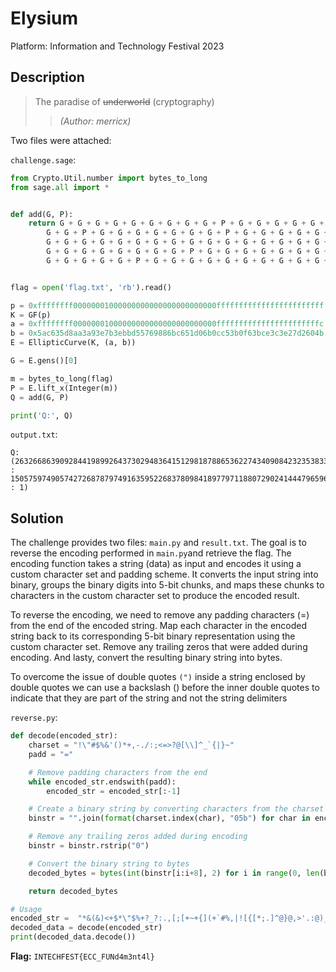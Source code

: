 # Elysium

Platform: Information and Technology Festival 2023

## Description

> The paradise of ~~underworld~~ (cryptography)
> >*(Author: merricx)*

Two files were attached:

`challenge.sage`:

```python
from Crypto.Util.number import bytes_to_long
from sage.all import *


def add(G, P):
    return G + G + G + G + G + G + G + G + G + P + G + G + G + G + G + G + G + G + G + G + G + G + P + G + G + G + P + G + G + G + G + G + G + G + G + G + G + G + G + P + G + G + G + G + G + G + G + G + G + G + G + P + G + G + G + G + G + P + P + G + G + G + G + G + G + G + G + G + G + P + G + G + G + G + G + G + G + G + G + G + G + G + G + G + G + G + G + G + G + G + G + G + G + G + G + G + G + G + G + G + G + G + G + G + G + G + G + G + G + G + G + G + G + G + G + G + G + G + P + G + G + G + G + G + G + G + G + G + G + P + G + G + G + G + G + G + G + G + G + G + G + G + P + G + G + G + G + G + G + G + G + G + G + \
        G + G + P + G + G + G + G + G + G + G + P + G + G + G + G + G + G + G + G + G + G + G + G + G + G + G + G + G + G + G + G + P + G + G + G + G + G + G + G + G + G + G + G + G + G + G + P + G + G + G + G + G + G + G + P + G + G + P + G + G + G + G + G + G + G + P + G + G + G + G + G + G + G + G + G + G + G + G + \
        G + G + G + G + G + G + G + G + G + G + G + G + G + G + G + G + G + G + G + G + G + G + G + G + G + G + G + G + G + G + G + G + G + G + G + G + G + G + G + \
        G + G + G + G + G + G + G + G + P + G + G + G + G + G + G + G + G + G + G + G + \
        G + G + G + G + G + P + G + G + G + G + G + G + G + G + G + G + P + G + G


flag = open('flag.txt', 'rb').read()

p = 0xffffffff00000001000000000000000000000000ffffffffffffffffffffffff
K = GF(p)
a = 0xffffffff00000001000000000000000000000000fffffffffffffffffffffffc
b = 0x5ac635d8aa3a93e7b3ebbd55769886bc651d06b0cc53b0f63bce3c3e27d2604b
E = EllipticCurve(K, (a, b))

G = E.gens()[0]

m = bytes_to_long(flag)
P = E.lift_x(Integer(m))
Q = add(G, P)

print('Q:', Q)
```

`output.txt`:

```text
Q: (26326686390928441989926437302948364151298187886536227434090842323538336764500 : 15057597490574272687879749163595226837809841897797118807290241444796596563842 : 1)
```

## Solution

The challenge provides two files: `main.py` and `result.txt`. The goal is to reverse the encoding performed in `main.py`and retrieve the flag. The encoding function takes a string (data) as input and encodes it using a custom character set and padding scheme. It converts the input string into binary, groups the binary digits into 5-bit chunks, and maps these chunks to characters in the custom character set to produce the encoded result.

To reverse the encoding, we need to remove any padding characters (=) from the end of the encoded string. Map each character in the encoded string back to its corresponding 5-bit binary representation using the custom character set.
Remove any trailing zeros that were added during encoding. And lasty, convert the resulting binary string into bytes.

To overcome the issue of double quotes `(")` inside a string enclosed by double quotes we can use a backslash (\) before the inner double quotes to indicate that they are part of the string and not the string delimiters

`reverse.py`:

```python
def decode(encoded_str):
    charset = "!\"#$%&'()*+,-./:;<=>?@[\\]^_`{|}~"
    padd = "="

    # Remove padding characters from the end
    while encoded_str.endswith(padd):
        encoded_str = encoded_str[:-1]

    # Create a binary string by converting characters from the charset back to binary
    binstr = "".join(format(charset.index(char), "05b") for char in encoded_str)

    # Remove any trailing zeros added during encoding
    binstr = binstr.rstrip("0")

    # Convert the binary string to bytes
    decoded_bytes = bytes(int(binstr[i:i+8], 2) for i in range(0, len(binstr), 8))

    return decoded_bytes

# Usage
encoded_str =  "*&(&)<+$*\"$%+?_?:.,[;[+~+{](+`#%,|![{[*;.]^@}@,>'.:@)_\"<+.:?+`>$'\"#$#`=((|};=="
decoded_data = decode(encoded_str)
print(decoded_data.decode())
```

**Flag:** `INTECHFEST{ECC_FUNd4m3nt4l}`
